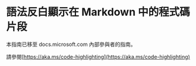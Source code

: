 # <a name="syntax-highlighting-for-code-snippets-in-markdown"></a>語法反白顯示在 Markdown 中的程式碼片段

本指南已移至 docs.microsoft.com 內部參與者的指南。

請參閱[https://aka.ms/code-highlighting](https://aka.ms/code-highlighting)
